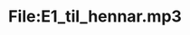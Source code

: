 ---
title: File:E1_til_hennar.mp3
recording of: til hennar
reading speed: slow
speaker: E
license: CC0
---